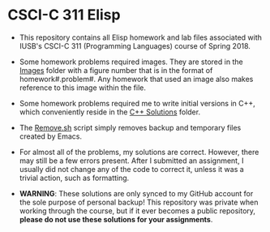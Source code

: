 # CSCI-C 311 Elisp

- This repository contains all Elisp homework and lab files associated with IUSB's CSCI-C 311 (Programming Languages) course of Spring 2018.  

- Some homework problems required images.  They are stored in the [Images](https://github.com/JosephTLyons/CSCI-C-311-Elisp/tree/master/Images) folder with a figure number that is in the format of homework#.problem#.  Any homework that used an image also makes reference to this image within the file.

- Some homework problems required me to write initial versions in C++, which conveniently reside in the [C++ Solutions](https://github.com/JosephTLyons/CSCI-C-311-Elisp/tree/master/C%2B%2B%20Solutions) folder.

- The [Remove.sh](https://github.com/JosephTLyons/Lisp-Elisp/blob/master/Remove.sh) script simply removes backup and temporary files created by Emacs.

- For almost all of the problems, my solutions are correct.  However, there may still be a few errors present.  After I submitted an assignment, I usually did not change any of the code to correct it, unless it was a trivial action, such as formatting.

- **WARNING**: These solutions are only synced to my GitHub account for the sole purpose of personal backup!  This repository was private when working through the course, but if it ever becomes a public repository, **please do not use these solutions for your assignments**.
